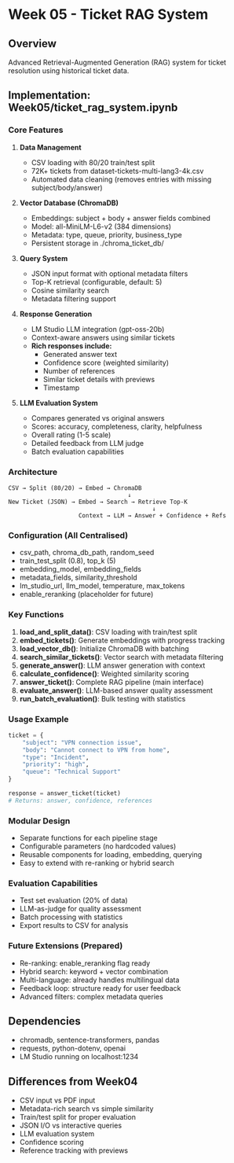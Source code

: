 # Week 05 - Ticket RAG System

## Overview
Advanced Retrieval-Augmented Generation (RAG) system for ticket resolution using historical ticket data.

## Implementation: Week05/ticket_rag_system.ipynb

### Core Features
1. **Data Management**
   - CSV loading with 80/20 train/test split
   - 72K+ tickets from dataset-tickets-multi-lang3-4k.csv
   - Automated data cleaning (removes entries with missing subject/body/answer)

2. **Vector Database (ChromaDB)**
   - Embeddings: subject + body + answer fields combined
   - Model: all-MiniLM-L6-v2 (384 dimensions)
   - Metadata: type, queue, priority, business_type
   - Persistent storage in ./chroma_ticket_db/

3. **Query System**
   - JSON input format with optional metadata filters
   - Top-K retrieval (configurable, default: 5)
   - Cosine similarity search
   - Metadata filtering support

4. **Response Generation**
   - LM Studio LLM integration (gpt-oss-20b)
   - Context-aware answers using similar tickets
   - **Rich responses include:**
     - Generated answer text
     - Confidence score (weighted similarity)
     - Number of references
     - Similar ticket details with previews
     - Timestamp

5. **LLM Evaluation System**
   - Compares generated vs original answers
   - Scores: accuracy, completeness, clarity, helpfulness
   - Overall rating (1-5 scale)
   - Detailed feedback from LLM judge
   - Batch evaluation capabilities

### Architecture
```
CSV → Split (80/20) → Embed → ChromaDB
                                  ↓
New Ticket (JSON) → Embed → Search → Retrieve Top-K
                                         ↓
                    Context → LLM → Answer + Confidence + Refs
```

### Configuration (All Centralised)
- csv_path, chroma_db_path, random_seed
- train_test_split (0.8), top_k (5)
- embedding_model, embedding_fields
- metadata_fields, similarity_threshold
- lm_studio_url, llm_model, temperature, max_tokens
- enable_reranking (placeholder for future)

### Key Functions
1. **load_and_split_data()**: CSV loading with train/test split
2. **embed_tickets()**: Generate embeddings with progress tracking
3. **load_vector_db()**: Initialize ChromaDB with batching
4. **search_similar_tickets()**: Vector search with metadata filtering
5. **generate_answer()**: LLM answer generation with context
6. **calculate_confidence()**: Weighted similarity scoring
7. **answer_ticket()**: Complete RAG pipeline (main interface)
8. **evaluate_answer()**: LLM-based answer quality assessment
9. **run_batch_evaluation()**: Bulk testing with statistics

### Usage Example
```python
ticket = {
    "subject": "VPN connection issue",
    "body": "Cannot connect to VPN from home",
    "type": "Incident",
    "priority": "high",
    "queue": "Technical Support"
}

response = answer_ticket(ticket)
# Returns: answer, confidence, references
```

### Modular Design
- Separate functions for each pipeline stage
- Configurable parameters (no hardcoded values)
- Reusable components for loading, embedding, querying
- Easy to extend with re-ranking or hybrid search

### Evaluation Capabilities
- Test set evaluation (20% of data)
- LLM-as-judge for quality assessment
- Batch processing with statistics
- Export results to CSV for analysis

### Future Extensions (Prepared)
- Re-ranking: enable_reranking flag ready
- Hybrid search: keyword + vector combination
- Multi-language: already handles multilingual data
- Feedback loop: structure ready for user feedback
- Advanced filters: complex metadata queries

## Dependencies
- chromadb, sentence-transformers, pandas
- requests, python-dotenv, openai
- LM Studio running on localhost:1234

## Differences from Week04
- CSV input vs PDF input
- Metadata-rich search vs simple similarity
- Train/test split for proper evaluation
- JSON I/O vs interactive queries
- LLM evaluation system
- Confidence scoring
- Reference tracking with previews

